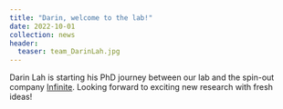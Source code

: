 ```yaml
---
title: "Darin, welcome to the lab!"
date: 2022-10-01
collection: news
header:
  teaser: team_DarinLah.jpg
---
```


Darin Lah is starting his PhD journey between our lab and the spin-out company [Infinite](http://infinite-biotech.com/). Looking forward to exciting new research with fresh ideas!  

